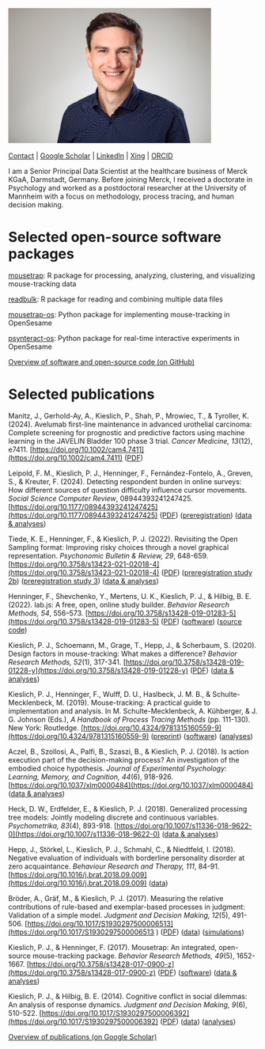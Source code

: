 <img src="images/pascalkieslich_web.jpg" width="410">

[Contact](mailto:pascal.kieslich@gmail.com) |
[Google Scholar](https://scholar.google.com/citations?user=-8j5-IUAAAAJ) |
[LinkedIn](https://www.linkedin.com/in/pascal-kieslich/) |
[Xing](https://www.xing.com/profile/Pascal_Kieslich/) |
[ORCID](http://orcid.org/0000-0002-0853-9364)

I am a Senior Principal Data Scientist at the healthcare business of Merck KGaA,
Darmstadt, Germany. Before joining Merck, I received a doctorate in Psychology and worked as a postdoctoral researcher at the University of Mannheim with a focus on methodology, process tracing, and human decision making.

# Selected open-source software packages

[mousetrap](http://pascalkieslich.github.io/mousetrap/):
R package for processing, analyzing, clustering, and visualizing mouse-tracking data

[readbulk](http://pascalkieslich.github.io/readbulk):
R package for reading and combining multiple data files

[mousetrap-os](https://github.com/pascalkieslich/mousetrap-os):
Python package for implementing mouse-tracking in OpenSesame

[psynteract-os](https://github.com/psynteract/psynteract-os):
Python package for real-time interactive experiments in OpenSesame

[Overview of software and open-source code (on GitHub)](https://github.com/pascalkieslich/)


# Selected publications

Manitz, J., Gerhold-Ay, A., Kieslich, P., Shah, P., Mrowiec, T., & Tyroller, K. (2024). Avelumab first-line maintenance in advanced urothelial carcinoma: Complete screening for prognostic and predictive factors using machine learning in the JAVELIN Bladder 100 phase 3 trial. _Cancer Medicine, 13_(12), e7411. [https://doi.org/10.1002/cam4.7411](https://doi.org/10.1002/cam4.7411)
([PDF](https://onlinelibrary.wiley.com/doi/epdf/10.1002/cam4.7411))

Leipold, F. M., Kieslich, P. J., Henninger, F., Fernández-Fontelo, A., Greven, S., & Kreuter, F. (2024). Detecting respondent burden in online surveys: How different sources of question difficulty influence cursor movements. _Social Science Computer Review_, 08944393241247425.
[https://doi.org/10.1177/08944393241247425](https://doi.org/10.1177/08944393241247425)
([PDF](https://journals.sagepub.com/doi/reader/10.1177/08944393241247425))
([preregistration](https://osf.io/r5392))
([data & analyses](https://osf.io/8xwt3/))

Tiede, K. E., Henninger, F., & Kieslich, P. J. (2022). Revisiting the Open Sampling format: Improving risky choices through a novel graphical representation. _Psychonomic Bulletin & Review, 29_, 648-659. [https://doi.org/10.3758/s13423-021-02018-4](https://doi.org/10.3758/s13423-021-02018-4)
([PDF](https://link.springer.com/content/pdf/10.3758/s13423-021-02018-4.pdf))
([preregistration study 2b](https://osf.io/4x5ve))
([preregistration study 3](https://osf.io/5rfuj))
([data & analyses](https://osf.io/2vqnr/))

Henninger, F., Shevchenko, Y., Mertens, U. K., Kieslich, P. J., & Hilbig, B. E. (2022). lab.js: A free, open, online study builder. _Behavior Research Methods, 54_, 556–573. [https://doi.org/10.3758/s13428-019-01283-5](https://doi.org/10.3758/s13428-019-01283-5)
([PDF](https://link.springer.com/content/pdf/10.3758/s13428-019-01283-5.pdf))
([software](https://lab.js.org/))
([source code](https://github.com/felixhenninger/lab.js))

Kieslich, P. J., Schoemann, M., Grage, T., Hepp, J., & Scherbaum, S. (2020). Design factors in mouse-tracking: What makes a difference? _Behavior Research Methods, 52_(1), 317-341.
[https://doi.org/10.3758/s13428-019-01228-y](https://doi.org/10.3758/s13428-019-01228-y)
([PDF](https://link.springer.com/content/pdf/10.3758/s13428-019-01228-y.pdf))
([data & analyses](https://osf.io/xdp7a/))

Kieslich, P. J., Henninger, F., Wulff, D. U., Haslbeck, J. M. B., & Schulte-Mecklenbeck, M. (2019). Mouse-tracking: A practical guide to implementation and analysis. In M. Schulte-Mecklenbeck, A. Kühberger, & J. G. Johnson (Eds.), *A Handbook of Process Tracing Methods* (pp. 111-130). New York: Routledge.
[https://doi.org/10.4324/9781315160559-9](https://doi.org/10.4324/9781315160559-9)
([preprint](https://psyarxiv.com/zuvqa/))
([software](http://pascalkieslich.github.io/mousetrap/))
([analyses](https://pascalkieslich.github.io/mousetrap-resources/))

Aczel, B., Szollosi, A., Palfi, B., Szaszi, B., & Kieslich, P. J. (2018). Is action execution part of the decision-making process? An investigation of the embodied choice hypothesis. _Journal of Experimental Psychology: Learning, Memory, and Cognition, 44_(6), 918-926.
[https://doi.org/10.1037/xlm0000484](https://doi.org/10.1037/xlm0000484)
([data & analyses](https://doi.org/10.1037/xlm0000484.supp))

Heck, D. W., Erdfelder, E., & Kieslich, P. J. (2018). Generalized processing tree models: Jointly modeling discrete and continuous variables. _Psychometrika, 83_(4), 893-918.
[https://doi.org/10.1007/s11336-018-9622-0](https://doi.org/10.1007/s11336-018-9622-0)
([data & analyses](https://osf.io/fyeum))

Hepp, J., Störkel, L., Kieslich, P. J., Schmahl, C., & Niedtfeld, I. (2018). Negative evaluation of individuals with borderline personality disorder at zero acquaintance. _Behaviour Research and Therapy, 111_, 84-91.
[https://doi.org/10.1016/j.brat.2018.09.009](https://doi.org/10.1016/j.brat.2018.09.009)
([data](https://osf.io/tqbka/))

Bröder, A., Gräf, M., & Kieslich, P. J. (2017). Measuring the relative contributions of rule-based and exemplar-based processes in judgment: Validation of a simple model. _Judgment and Decision Making, 12_(5), 491-506.
[https://doi.org/10.1017/S1930297500006513](https://doi.org/10.1017/S1930297500006513
)
([PDF](https://www.cambridge.org/core/services/aop-cambridge-core/content/view/A716B1E97BA9F44D92D5FA3897521BA7/S1930297500006513a.pdf/measuring-the-relative-contributions-of-rule-based-and-exemplar-based-processes-in-judgment-validation-of-a-simple-model.pdf))
([data](https://www.cambridge.org/core/journals/judgment-and-decision-making/article/measuring-the-relative-contributions-of-rulebased-and-exemplarbased-processes-in-judgment-validation-of-a-simple-model/A716B1E97BA9F44D92D5FA3897521BA7#supplementary-materials))
([simulations](https://static.cambridge.org/content/id/urn%3Acambridge.org%3Aid%3Aarticle%3AS1930297500006513/resource/name/S1930297500006513sup004.zip))

Kieslich, P. J., & Henninger, F. (2017). Mousetrap: An integrated, open-source mouse-tracking package. _Behavior Research Methods, 49_(5), 1652-1667.
[https://doi.org/10.3758/s13428-017-0900-z](https://doi.org/10.3758/s13428-017-0900-z)
([PDF](https://link.springer.com/content/pdf/10.3758%2Fs13428-017-0900-z.pdf))
([software](https://github.com/pascalkieslich/mousetrap-os))
([data & analyses](https://pascalkieslich.github.io/mousetrap-resources/))

Kieslich, P. J., & Hilbig, B. E. (2014). Cognitive conflict in social dilemmas: An analysis of response dynamics. _Judgment and Decision Making, 9_(6), 510-522. [https://doi.org/10.1017/S1930297500006392](https://doi.org/10.1017/S1930297500006392)
([PDF](https://www.cambridge.org/core/services/aop-cambridge-core/content/view/1A4B21A6C380437E47AA56938F6F7A9C/S1930297500006392a.pdf/cognitive-conflict-in-social-dilemmas-an-analysis-of-response-dynamics.pdf))
([data](http://journal.sjdm.org/14/14808/data.csv))
([analyses](http://journal.sjdm.org/14/14808/analysis.html))

[Overview of publications (on Google Scholar)](https://scholar.google.com/citations?user=-8j5-IUAAAAJ)
